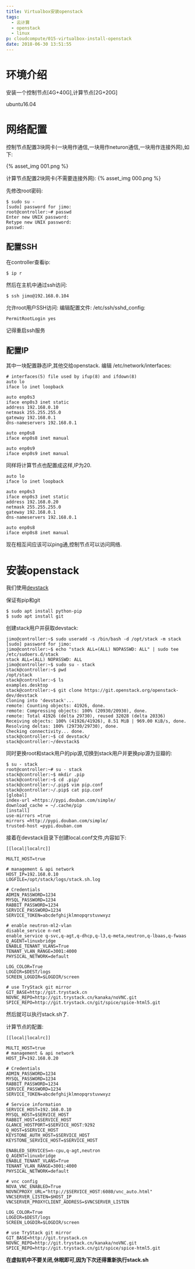 ```yaml
---
title: Virtualbox安装openstack
tags:
  - 云计算
  - openstack
  - linux
p: cloudcompute/015-virtualbox-install-openstack
date: 2018-06-30 13:51:55
---
```


# 环境介绍
安装一个控制节点[4G+40G],计算节点[2G+20G]

ubuntu16.04

# 网络配置
控制节点配置3块网卡(一块用作通信,一块用作neturon通信,一块用作连接外网),如下:

{% asset_img 001.png %}

计算节点配置2块网卡(不需要连接外网):
{% asset_img 000.png %}

先修改root密码:
```shell
$ sudo su -
[sudo] password for jimo:
root@controller:~# passwd
Enter new UNIX password:
Retype new UNIX password:
passwd:
```

## 配置SSH
在controller查看ip:
```shell
$ ip r
```
然后在主机中通过ssh访问:
```shell
$ ssh jimo@192.168.0.104
```
允许root用户SSH访问:
编辑配置文件: /etc/ssh/sshd_config:
```shell
PermitRootLogin yes
```
记得重启ssh服务

## 配置IP
其中一块配置静态IP,其他交给openstack.
编辑 /etc/network/interfaces:
```shell
# interfaces(5) file used by ifup(8) and ifdown(8)
auto lo
iface lo inet loopback

auto enp0s3
iface enp0s3 inet static
address 192.168.0.10
netmask 255.255.255.0
gateway 192.168.0.1
dns-nameservers 192.168.0.1

auto enp0s8
iface enp0s8 inet manual

auto enp0s9
iface enp0s9 inet manual
```
同样将计算节点也配置成这样,IP为20.
```shell
auto lo
iface lo inet loopback

auto enp0s3
iface enp0s3 inet static
address 192.168.0.20
netmask 255.255.255.0
gateway 192.168.0.1
dns-nameservers 192.168.0.1

auto enp0s8
iface enp0s8 inet manual
```

现在相互间应该可以ping通,控制节点可以访问网络.

# 安装openstack
我们使用[devstack](https://docs.openstack.org/devstack/latest/)

保证有pip和git
```shell
$ sudo apt install python-pip
$ sudo apt install git
```

创建stack用户并获取devstack:
```shell
jimo@controller:~$ sudo useradd -s /bin/bash -d /opt/stack -m stack
[sudo] password for jimo: 
jimo@controller:~$ echo "stack ALL=(ALL) NOPASSWD: ALL" | sudo tee /etc/sudoers.d/stack
stack ALL=(ALL) NOPASSWD: ALL
jimo@controller:~$ sudo su - stack
stack@controller:~$ pwd
/opt/stack
stack@controller:~$ ls
examples.desktop
stack@controller:~$ git clone https://git.openstack.org/openstack-dev/devstack
Cloning into 'devstack'...
remote: Counting objects: 41926, done.
remote: Compressing objects: 100% (20930/20930), done.
remote: Total 41926 (delta 29730), reused 32028 (delta 20336)
Receiving objects: 100% (41926/41926), 8.51 MiB | 969.00 KiB/s, done.
Resolving deltas: 100% (29730/29730), done.
Checking connectivity... done.
stack@controller:~$ cd devstack/
stack@controller:~/devstack$
```
同时更换root和stack用户的pip源,切换到stack用户并更换pip源为豆瓣的:
```shell
$ su - stack
root@controller:~# su - stack
stack@controller:~$ mkdir .pip
stack@controller:~$ cd .pip/
stack@controller:~/.pip$ vim pip.conf
stack@controller:~/.pip$ cat pip.conf 
[global]
index-url =https://pypi.douban.com/simple/
download_cache = ~/.cache/pip
[install]
use-mirrors =true 
mirrors =http://pypi.douban.com/simple/ 
trusted-host =pypi.douban.com
```

接着在devstack目录下创建local.conf文件,内容如下:
```shell
[[local|localrc]]

MULTI_HOST=true

# management & api network
HOST_IP=192.168.0.10
LOGFILE=/opt/stack/logs/stack.sh.log

# Credentials
ADMIN_PASSWORD=1234
MYSQL_PASSWORD=1234
RABBIT_PASSWORD=1234
SERVICE_PASSWORD=1234
SERVICE_TOKEN=abcdefghijklmnopqrstuvwxyz

# enable neutron-ml2-vlan
disable_service n-net
enable_service q-svc,q-agt,q-dhcp,q-l3,q-meta,neutron,q-lbaas,q-fwaas
Q_AGENT=linuxbridge
ENABLE_TENANT_VLANS=True
TENANT_VLAN_RANGE=3001:4000
PHYSICAL_NETWORK=default

LOG_COLOR=True
LOGDIR=$DEST/logs
SCREEN_LOGDIR=$LOGDIR/screen

# use TryStack git mirror
GIT_BASE=http://git.trystack.cn
NOVNC_REPO=http://git.trystack.cn/kanaka/noVNC.git
SPICE_REPO=http://git.trystack.cn/git/spice/spice-html5.git
```

然后就可以执行stack.sh了.

计算节点的配置:
```shell
[[local|localrc]]

MULTI_HOST=true
# management & api network
HOST_IP=192.168.0.20

# Credentials
ADMIN_PASSWORD=1234
MYSQL_PASSWORD=1234
RABBIT_PASSWORD=1234
SERVICE_PASSWORD=1234
SERVICE_TOKEN=abcdefghijklmnopqrstuvwxyz

# Service information
SERVICE_HOST=192.168.0.10
MYSQL_HOST=$SERVICE_HOST
RABBIT_HOST=$SERVICE_HOST
GLANCE_HOSTPORT=$SERVICE_HOST:9292
Q_HOST=$SERVICE_HOST
KEYSTONE_AUTH_HOST=$SERVICE_HOST
KEYSTONE_SERVICE_HOST=$SERVICE_HOST

ENABLED_SERVICES=n-cpu,q-agt,neutron
Q_AGENT=linuxbridge
ENABLE_TENANT_VLANS=True
TENANT_VLAN_RANGE=3001:4000
PHYSICAL_NETWORK=default

# vnc config
NOVA_VNC_ENABLED=True
NOVNCPROXY_URL="http://$SERVICE_HOST:6080/vnc_auto.html"
VNCSERVER_LISTEN=$HOST_IP
VNCSERVER_PROXYCLIENT_ADDRESS=$VNCSERVER_LISTEN

LOG_COLOR=True
LOGDIR=$DEST/logs
SCREEN_LOGDIR=$LOGDIR/screen

# use TryStack git mirror
GIT_BASE=http://git.trystack.cn
NOVNC_REPO=http://git.trystack.cn/kanaka/noVNC.git
SPICE_REPO=http://git.trystack.cn/git/spice/spice-html5.git
```

**在虚拟机中不要关闭,休眠即可,因为下次还得重新执行stack.sh**
